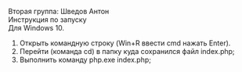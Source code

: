Вторая группа: Шведов Антон<br>
Инструкция по запуску<br>
Для Windows 10.<br>
1. Открыть командную строку (Win+R ввести cmd нажать Enter).
2. Перейти (команда cd) в папку куда сохранился файл index.php;
3. Выполнить команду php.exe index.php;